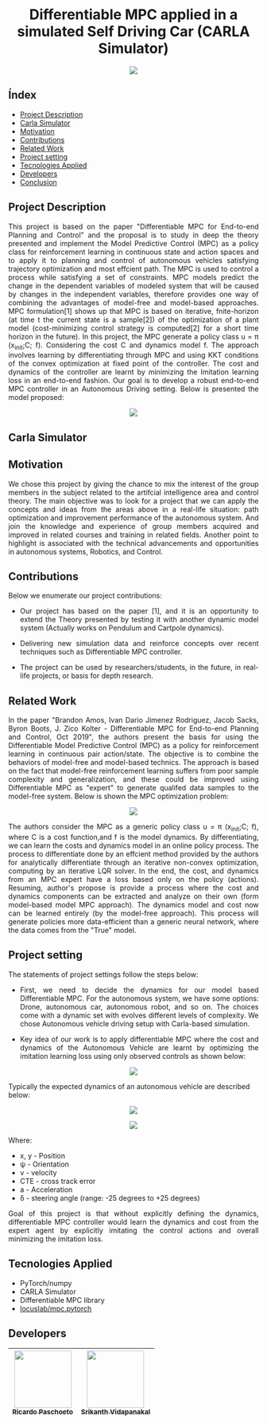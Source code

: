 <h1 align="center"> Differentiable MPC applied in a simulated Self Driving Car (CARLA Simulator) </h1>

<p align="center">
  <img
    src="https://user-images.githubusercontent.com/19806622/162852879-2b87ec45-bb82-4fca-b396-9e3d709ae09c.png"
 >
 </p>

## Índex 

* [Project Description](#project-description)
* [Carla Simulator](#carla-simulator)
* [Motivation](#motivation)
* [Contributions](#contributions)
* [Related Work](#related-work)
* [Project setting](#project-setting)
* [Tecnologies Applied](#tecnologies-applied)
* [Developers](#developers)
* [Conclusion](#conclusion)

## Project Description

<p align="justify"> This project is based on the paper "Differentiable MPC for End-to-end Planning and Control" and
the proposal is to study in deep the theory presented and implement the Model Predictive Control
(MPC) as a policy class for reinforcement learning in continuous state and action spaces and to
apply it to planning and control of autonomous vehicles satisfying trajectory optimization and most
effcient path.
The MPC is used to control a process while satisfying a set of constraints. MPC models predict
the change in the dependent variables of modeled system that will be caused by changes in the
independent variables, therefore provides one way of combining the advantages of model-free and
model-based approaches.
MPC formulation[1] shows up that MPC is based on iterative, fnite-horizon (at time t the
current state is a sample[2]) of the optimization of a plant model (cost-minimizing control strategy
is computed[2] for a short time horizon in the future). In this project, the MPC generate a policy
class u = &pi; (x<sub>init</sub>;C; f). Considering the cost C and dynamics model f. The approach involves
learning by differentiating through MPC and using KKT conditions of the convex optimization at
fixed point of the controller. The cost and dynamics of the controller are learnt by minimizing the
Imitation learning loss in an end-to-end fashion. Our goal is to develop a robust end-to-end MPC
controller in an Autonomous Driving setting. Below is presented the model proposed:</p>

<p align="center">
  <img
    src="https://user-images.githubusercontent.com/19806622/162855872-02362be6-4a69-4372-8421-a0ae3a0454e1.png"
  >
 </p>
 
 ## Carla Simulator
 
 
 
 ## Motivation
 
<p align="justify"> We chose this project by giving the chance to mix the interest of the group members in the subject
related to the artifcial intelligence area and control theory. The main objective was to look for a
project that we can apply the concepts and ideas from the areas above in a real-life situation: path
optimization and improvement performance of the autonomous system. And join the knowledge
and experience of group members acquired and improved in related courses and training in related
fields. Another point to highlight is associated with the technical advancements and opportunities
in autonomous systems, Robotics, and Control.</p>

## Contributions

Below we enumerate our project contributions:

* <p align="justify"> Our project has based on the paper [1], and it is an opportunity to extend the Theory presented by testing it with another dynamic model system (Actually works on Pendulum and Cartpole dynamics). </p>
* <p align="justify"> Delivering new simulation data and reinforce concepts over recent techniques such as Differentiable MPC controller.</p>
* <p align="justify"> The project can be used by researchers/students, in the future, in real-life projects, or basis for depth research.</p>

## Related Work

<p align="justify"> In the paper "Brandon Amos, Ivan Dario Jimenez Rodriguez, Jacob Sacks, Byron Boots, J. Zico Kolter - Differentiable MPC for End-to-end Planning and Control, Oct 2019", the authors present the basis for using the Differentiable Model Predictive Control (MPC) as a policy for reinforcement learning in continuous pair action/state. The objective is to combine the behaviors of model-free and model-based technics. The approach is based on the fact that model-free reinforcement learning suffers from poor sample complexity and generalization, and these could be improved using Differentiable MPC as "expert" to generate qualifed data samples to the model-free system. Below is shown the MPC optimization problem:</p>

<p align="center">
  <img
    src="https://user-images.githubusercontent.com/19806622/162861088-09d5d16d-e891-4ad6-83e5-7b346659eb69.png"
  >
 </p>
 
<p align="justify"> The authors consider the MPC as a generic policy class u = &pi; (x<sub>init</sub>;C; f), where C is a cost function,and f is the model dynamics. By differentiating, we can learn the costs and dynamics model in an online policy process. The process to differentiate done by an effcient method provided by the authors for analytically differentiate through an iterative non-convex optimization, computing by an iterative LQR solver. In the end, the cost, and dynamics from an MPC expert have a loss based only on the policy (actions). Resuming, author's propose is provide a process where the cost and dynamics components can be extracted and analyze on their own (form model-based model MPC approach). The dynamics model and cost now can be learned entirely (by the model-free approach). This process will generate policies more data-efficient than a generic neural network, where the data comes from the "True" model.</p>

## Project setting

The statements of project settings follow the steps below:

* <p align="justify"> First, we need to decide the dynamics for our model based Differentiable MPC. For the autonomous system, we have some options: Drone, autonomous car, autonomous robot, and so on. The choices come with a dynamic set with evolves different levels of complexity. We chose Autonomous vehicle driving setup with Carla-based simulation.</p>
* <p align="justify"> Key idea of our work is to apply differentiable MPC where the cost and dynamics of the Autonomous Vehicle are learnt by optimizing the imitation learning loss using only observed controls as shown below:</p>

<p align="center">
  <img
    src="https://user-images.githubusercontent.com/19806622/162862170-bfc12c7a-3be7-421b-927c-5295326bea5c.png"
  >
 </p>
 
 Typically the expected dynamics of an autonomous vehicle are described below:
 
 <p align="center">
  <img
    src="https://user-images.githubusercontent.com/19806622/162862265-9d79f663-521e-4da3-a3a5-c28ac242f3fa.png"
  >
 </p>

 <p align="center">
  <img
    src="https://user-images.githubusercontent.com/19806622/162862326-0f13c9f0-cc18-46ad-98c4-5271a0c8af35.png"
  >
 </p>

Where:

* x, y - Position
* &psi; - Orientation
* v - velocity
* CTE - cross track error
* a - Acceleration
* &delta; - steering angle (range: -25 degrees to +25 degrees)

<p align="justify"> Goal of this project is that without explicitly defining the dynamics, differentiable MPC controller would learn the dynamics and cost from the expert agent by explicitly imitating the control actions and overall minimizing the imitation loss.</p>

## Tecnologies Applied
 
 * PyTorch/numpy
 * CARLA Simulator
 * Differentiable MPC library
 * [locuslab/mpc.pytorch](https://locuslab.github.io/mpc.pytorch/)

## Developers

| [<img src="https://avatars.githubusercontent.com/u/19806622?s=40&v=4" width=115><br><sub>Ricardo Paschoeto </sub>](https://github.com/ricardpaschoeto) |  [<img src="https://avatars.githubusercontent.com/u/4451713?v=4" width=115><br><sub>Srikanth Vidapanakal</sub>](https://github.com/sreakdgeek) |
| :---: | :---: |

